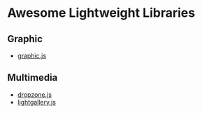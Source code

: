 # Awesome Lightweight Libraries

## Graphic
- [graphic.js](http://www.graphicjs.org)

## Multimedia

- [dropzone.js](http://www.dropzonejs.com/)
- [lightgallery.js](https://sachinchoolur.github.io/lightgallery.js/)
